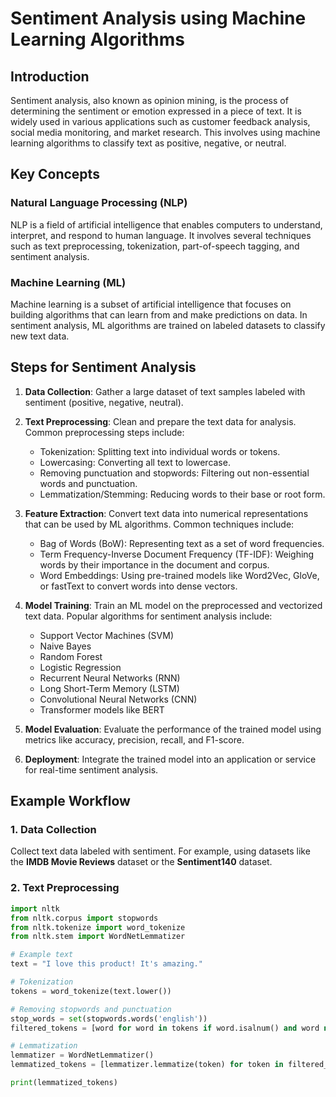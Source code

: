 # Sentiment Analysis using Machine Learning Algorithms

## Introduction

Sentiment analysis, also known as opinion mining, is the process of determining the sentiment or emotion expressed in a piece of text. It is widely used in various applications such as customer feedback analysis, social media monitoring, and market research. This involves using machine learning algorithms to classify text as positive, negative, or neutral.

## Key Concepts

### Natural Language Processing (NLP)

NLP is a field of artificial intelligence that enables computers to understand, interpret, and respond to human language. It involves several techniques such as text preprocessing, tokenization, part-of-speech tagging, and sentiment analysis.

### Machine Learning (ML)

Machine learning is a subset of artificial intelligence that focuses on building algorithms that can learn from and make predictions on data. In sentiment analysis, ML algorithms are trained on labeled datasets to classify new text data.

## Steps for Sentiment Analysis

1. **Data Collection**: Gather a large dataset of text samples labeled with sentiment (positive, negative, neutral).

2. **Text Preprocessing**: Clean and prepare the text data for analysis. Common preprocessing steps include:
   - Tokenization: Splitting text into individual words or tokens.
   - Lowercasing: Converting all text to lowercase.
   - Removing punctuation and stopwords: Filtering out non-essential words and punctuation.
   - Lemmatization/Stemming: Reducing words to their base or root form.

3. **Feature Extraction**: Convert text data into numerical representations that can be used by ML algorithms. Common techniques include:
   - Bag of Words (BoW): Representing text as a set of word frequencies.
   - Term Frequency-Inverse Document Frequency (TF-IDF): Weighing words by their importance in the document and corpus.
   - Word Embeddings: Using pre-trained models like Word2Vec, GloVe, or fastText to convert words into dense vectors.

4. **Model Training**: Train an ML model on the preprocessed and vectorized text data. Popular algorithms for sentiment analysis include:
   - Support Vector Machines (SVM)
   - Naive Bayes
   - Random Forest
   - Logistic Regression
   - Recurrent Neural Networks (RNN)
   - Long Short-Term Memory (LSTM)
   - Convolutional Neural Networks (CNN)
   - Transformer models like BERT

5. **Model Evaluation**: Evaluate the performance of the trained model using metrics like accuracy, precision, recall, and F1-score.

6. **Deployment**: Integrate the trained model into an application or service for real-time sentiment analysis.

## Example Workflow

### 1. Data Collection

Collect text data labeled with sentiment. For example, using datasets like the **IMDB Movie Reviews** dataset or the **Sentiment140** dataset.

### 2. Text Preprocessing

```python
import nltk
from nltk.corpus import stopwords
from nltk.tokenize import word_tokenize
from nltk.stem import WordNetLemmatizer

# Example text
text = "I love this product! It's amazing."

# Tokenization
tokens = word_tokenize(text.lower())

# Removing stopwords and punctuation
stop_words = set(stopwords.words('english'))
filtered_tokens = [word for word in tokens if word.isalnum() and word not in stop_words]

# Lemmatization
lemmatizer = WordNetLemmatizer()
lemmatized_tokens = [lemmatizer.lemmatize(token) for token in filtered_tokens]

print(lemmatized_tokens)
